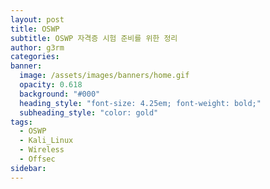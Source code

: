 ```yaml
---
layout: post
title: OSWP
subtitle: OSWP 자격증 시험 준비를 위한 정리
author: g3rm
categories:
banner:
  image: /assets/images/banners/home.gif
  opacity: 0.618
  background: "#000"
  heading_style: "font-size: 4.25em; font-weight: bold;"
  subheading_style: "color: gold"
tags:
  - OSWP
  - Kali_Linux
  - Wireless
  - Offsec
sidebar:
---
```

